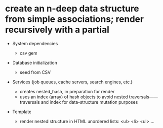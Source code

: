 # create an n-deep data structure from simple associations; render recursively with a partial

* System dependencies
  - csv gem

* Database initialization
  - seed from CSV

* Services (job queues, cache servers, search engines, etc.)
  - creates nested_hash, in preparation for render
  - uses an index (array) of hash objects to avoid nested traversals—— traversals and index for data-structure mutation purposes

* Template
  - render nested structure in HTML unordered lists: \<ul\> \<li\> \<ul\> ...

